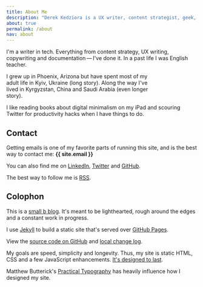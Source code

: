 ```yaml
---
title: About Me
description: "Derek Kedziora is a UX writer, content strategist, geek, tinkerer and avid reader."   
about: true
permalink: /about
nav: about
--- 
```


I'm a writer in tech. Everything from content strategy, UX writing, copywriting and documentation&thinsp;—&thinsp;I've done it. In a past life I was English teacher. 

<figure style="float: right; padding: 0 0 5% 5%; max-width: 175px;"><img alt="" title="Derek Kedziora" id="aboutImg" ><figcaption id="aboutImgCaption"></figcaption>
</figure>

<noscript>
	<img src="https://lh3.googleusercontent.com/HAmfKhDjoR0_ERjIZx_o26sELzAC_E2eoLDW5krAKOgnq9C_CCGTaAzhr1xzXb4wexaIFb8hscrX1jwyiqGQtaIm8xgGEiLYYTl1KiGvt6nxm-53ke16sx_2BJtxctgDPBMR0lTgACsneH_hiGYjlOgoJU9i5VmkW-izr2-E01sAqXpbXejM4LkOya-U6ix9uwjFwuiCebDP4mHDH6por52FFqcvNvlCzKNySMf0WQIp-v-GGH9dTFwiWTKvzKk9bXBiGNjwA547jyyPf0TUt9Y4a85i_-Kt3OHBxY31PIMemeuAEY3yujCfdCaApSK48SVBB9ejX9_KhXIKP21mVIEIfOmJSeu8eAHobFZnjMUUfgjPoDL05QhDj9AZQIa-8fo4RFVq0cvGCYv8oKONczZ4LKZ0VAHRHW3F5Rjl9LhApNAnrNvRfbI2pGUjtMlLrMfzMJ2fIMj3mbcqNabp2mgspJ90wETqVMASGTPLNGT2UYGXC_fELk6daf9GIQMGEWlVZHBgn6mNR_7FaTiRF3ottLpNcpaOqDjzyx3DchBllUw33rTldwv2aVm26oOQeEPUh4Yj7JnqGUU3NVNU4uatrzU-wujdRAE9KvJ6rOvDiurIRnvtfRDEmeueRVSHsETaQlrp3Dc7hHKBEmpOGdFf4sqJ_xSDpeqSxK1WR8bKloVF0i4VltnKngpUpCmBB5quqavTu6Q-kIUaL7B1coy4e4_Vx59NwctBoXnF5akG9nSZw1xUBRQi=w587-h795-no?authuser=0" alt="" title="Derek Kedziora" style="float: right; padding-left: 5%; max-width: 175px;">
</noscript>

I grew up in Phoenix, Arizona but have spent most of my adult life in Kyiv, Ukraine (long story). Along the way I've lived in Kyrgyzstan, China and Saudi Arabia (even longer story). 

I like reading books about digital minimalism on my iPad and scouring Twitter for productivity hacks when I have things to do. 

## Contact 

Getting emails is one of my favorite parts of running this site, and is the best way to contact me: **{{ site.email }}**

You can also find me on [LinkedIn](https://www.linkedin.com/in/derekkedziora/), [Twitter](https://twitter.com/derekkedziora) and [GitHub](https://github.com/derekkedziora).

The best way to follow me is [RSS](/feed.xml).

## Colophon 

This is a [small b blog](https://tomcritchlow.com/2018/02/23/small-b-blogging/). It's meant to be lighthearted, rough around the edges and a constant work in progress. 

I use [Jekyll](https://jekyllrb.com) to build a static site that's served over [GitHub Pages](https://pages.github.com).

View the [source code on GitHub](https://github.com/derekkedziora/derekkedziora.com) and [local change log](/change-log).

My goals are speed, simplicity and longevity. Thus, my site is static HTML, CSS and a few JavaScript enhancements. [It's designed to last](https://jeffhuang.com/designed_to_last/).

Matthew Butterick's [Practical Typography](https://practicaltypography.com) has heavily influence how I designed my site. 

<script src="/static/aboutImgChanger.js"></script>